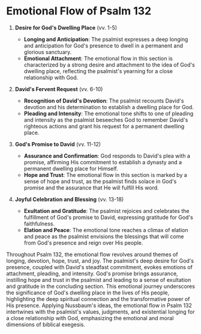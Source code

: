 # Emotional Flow of Psalm 132

1. **Desire for God's Dwelling Place** (vv. 1-5)
    - **Longing and Anticipation**: The psalmist expresses a deep longing and anticipation for God's presence to dwell in a permanent and glorious sanctuary.
    - **Emotional Attachment**: The emotional flow in this section is characterized by a strong desire and attachment to the idea of God's dwelling place, reflecting the psalmist's yearning for a close relationship with God.

2. **David's Fervent Request** (vv. 6-10)
    - **Recognition of David's Devotion**: The psalmist recounts David's devotion and his determination to establish a dwelling place for God.
    - **Pleading and Intensity**: The emotional tone shifts to one of pleading and intensity as the psalmist beseeches God to remember David's righteous actions and grant his request for a permanent dwelling place.

3. **God's Promise to David** (vv. 11-12)
    - **Assurance and Confirmation**: God responds to David's plea with a promise, affirming His commitment to establish a dynasty and a permanent dwelling place for Himself.
    - **Hope and Trust**: The emotional flow in this section is marked by a sense of hope and trust, as the psalmist finds solace in God's promise and the assurance that He will fulfill His word.

4. **Joyful Celebration and Blessing** (vv. 13-18)
    - **Exultation and Gratitude**: The psalmist rejoices and celebrates the fulfillment of God's promise to David, expressing gratitude for God's faithfulness.
    - **Elation and Peace**: The emotional tone reaches a climax of elation and peace as the psalmist envisions the blessings that will come from God's presence and reign over His people.

Throughout Psalm 132, the emotional flow revolves around themes of longing, devotion, hope, trust, and joy. The psalmist's deep desire for God's presence, coupled with David's steadfast commitment, evokes emotions of attachment, pleading, and intensity. God's promise brings assurance, instilling hope and trust in the psalmist and leading to a sense of exultation and gratitude in the concluding section. This emotional journey underscores the significance of God's dwelling place in the lives of His people, highlighting the deep spiritual connection and the transformative power of His presence. Applying Nussbaum's ideas, the emotional flow in Psalm 132 intertwines with the psalmist's values, judgments, and existential longing for a close relationship with God, emphasizing the emotional and moral dimensions of biblical exegesis.
